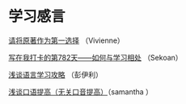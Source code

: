 # 学习感言

[请将原著作为第一选择](study/2.md) （Vivienne）

[写在我打卡的第782天——如何与学习相处](study/1.md) （Sekoan）

[浅谈语言学习攻略](study/3.md) （彭伊利）

[浅谈口语提高（无关口音提高）](study/4.md)（samantha ）